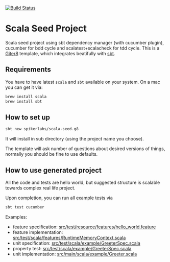 [![Build Status](https://travis-ci.org/spikerlabs/scala-bdd-seed.g8.svg?branch=master)](https://travis-ci.org/spikerlabs/scala-bdd-seed.g8)

# Scala Seed Project

Scala seed project using sbt dependency manager (with cucumber plugin), cucumber for bdd cycle and scalatest+scalacheck for tdd cycle.
This is a  [Giter8][g8] template, which integrates beatifully with [sbt][sbt].



## Requirements

You have to have latest `scala` and `sbt` available on your system.
On a mac you can get it via:
```bash
brew install scala
brew install sbt
```

## How to set up

```bash
sbt new spikerlabs/scala-seed.g8
```

It will install in sub directory (using the project name you choose).

The template will ask number of questions about desired versions of things, normally you should be fine to use defaults.

## How to use generated project

All the code and tests are hello world, but suggested structure is scalable towards complex real life project.

Upon completion, you can run all example tests via

```bash
sbt test cucumber
```

Examples:
- feature specification: [src/test/resource/features/hello_world.feature](src/main/g8/src/test/resources/features/hello_world.feature)
- feature implementation: [src/test/scala/features/RuntimeMemoryContext.scala](src/main/g8/src/test/scala/features/RuntimeMemoryContext.scala)
- unit specification: [src/test/scala/example/GreeterSpec.scala](src/main/g8/src/test/scala/example/GreeterSpec.scala#L9-L15)
- property test: [src/test/scala/example/GreeterSpec.scala](src/main/g8/src/test/scala/example/GreeterSpec.scala#L17-L21)
- unit implementation: [src/main/scala/example/Greeter.scala](src/main/g8/src/main/scala/example/Greeter.scala)

[g8]: https://www.foundweekends.org/giter8/
[sbt]: https://www.scala-sbt.org
